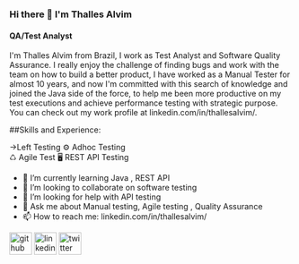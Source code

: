 
### Hi there 👋   I'm Thalles Alvim 
#### QA/Test Analyst 


I'm Thalles Alvim from Brazil, I work as Test Analyst and Software Quality Assurance. I really enjoy the challenge of finding bugs and work with the team on how to build a better product, I have worked as a Manual Tester for almost 10 years, and now I'm committed with this search of knowledge and joined the Java side of the force, to help me been more productive on my test executions and achieve performance testing with strategic purpose. You can check out my work profile at linkedin.com/in/thallesalvim/.

##Skills and Experience:

→Left Testing 
⚙️ Adhoc Testing  
♺  Agile Test 
🖥 REST API Testing 



- 🌱 I’m currently learning Java , REST API 
- 👯 I’m looking to collaborate on software testing 
- 🤔 I’m looking for help with API testing 
- 💬 Ask me about Manual testing, Agile testing , Quality Assurance  
- 📫 How to reach me: linkedin.com/in/thallesalvim/ 

[<img src='https://cdn.jsdelivr.net/npm/simple-icons@3.0.1/icons/github.svg' alt='github' height='40'>](https://github.com/https://github.com/AlvimTh)  [<img src='https://cdn.jsdelivr.net/npm/simple-icons@3.0.1/icons/linkedin.svg' alt='linkedin' height='40'>](https://www.linkedin.com/in/https://www.linkedin.com/in/thallesalvim//)  [<img src='https://cdn.jsdelivr.net/npm/simple-icons@3.0.1/icons/twitter.svg' alt='twitter' height='40'>](https://twitter.com/https://twitter.com/AlvimThalles)  

